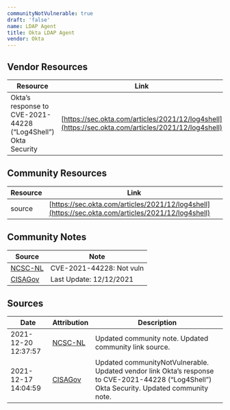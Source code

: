 ```yaml
---
communityNotVulnerable: true
draft: 'false'
name: LDAP Agent
title: Okta LDAP Agent
vendor: Okta
---
```


## Vendor Resources
| Resource | Link |
| --- | --- |
| Okta’s response to CVE-2021-44228 (“Log4Shell”)  Okta Security | [https://sec.okta.com/articles/2021/12/log4shell](https://sec.okta.com/articles/2021/12/log4shell) |

## Community Resources
| Resource | Link |
| --- | --- |
| source | [https://sec.okta.com/articles/2021/12/log4shell](https://sec.okta.com/articles/2021/12/log4shell) |

## Community Notes
| Source | Note |
| --- | --- |
| [NCSC-NL](https://github.com/NCSC-NL/log4shell/blob/main/software/README.md) | CVE-2021-44228: Not vuln </ul> |
| [CISAGov](https://raw.githubusercontent.com/cisagov/log4j-affected-db/develop/README.md) | Last Update: 12/12/2021 |

## Sources
| Date | Attribution | Description |
| --- | --- | --- |
| 2021-12-20 12:37:57 | [NCSC-NL](https://github.com/NCSC-NL/log4shell/blob/main/software/README.md) | Updated community note. Updated community link source.  |
| 2021-12-17 14:04:59 | [CISAGov](https://raw.githubusercontent.com/cisagov/log4j-affected-db/develop/README.md) | Updated communityNotVulnerable. Updated vendor link Okta’s response to CVE-2021-44228 (“Log4Shell”)  Okta Security. Updated community note.  |
